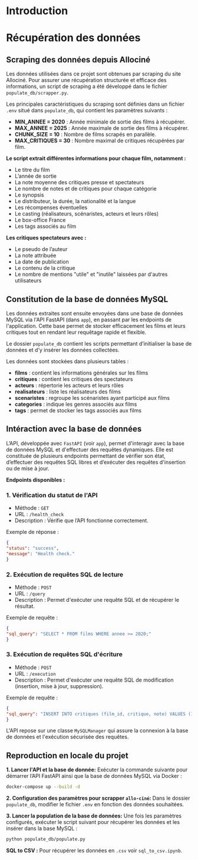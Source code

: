 # Introduction
# Récupération des données

## Scraping des données depuis Allociné
Les données utilisées dans ce projet sont obtenues par scraping du site Allociné. Pour assurer une récupération structurée et efficace des informations, un script de scraping a été développé dans le fichier `populate_db/scrapper.py`.

Les principales caractéristiques du scraping sont définies dans un fichier `.env` situé dans `populate_db`, qui contient les paramètres suivants :

- **MIN_ANNEE = 2020** : Année minimale de sortie des films à récupérer.
- **MAX_ANNEE = 2025** : Année maximale de sortie des films à récupérer.
- **CHUNK_SIZE = 10** : Nombre de films scrapés en parallèle.
- **MAX_CRITIQUES = 30** : Nombre maximal de critiques récupérées par film.
  
**Le script extrait différentes informations pour chaque film, notamment :**
- Le titre du film
- L’année de sortie
- La note moyenne des critiques presse et spectateurs
- Le nombre de notes et de critiques pour chaque catégorie
- Le synopsis
- Le distributeur, la durée, la nationalité et la langue
- Les récompenses éventuelles
- Le casting (réalisateurs, scénaristes, acteurs et leurs rôles)
- Le box-office France
- Les tags associés au film

**Les critiques spectateurs avec :**
- Le pseudo de l’auteur
- La note attribuée
- La date de publication
- Le contenu de la critique
- Le nombre de mentions "utile" et "inutile" laissées par d'autres utilisateurs
  
## Constitution de la base de données MySQL
Les données extraites sont ensuite envoyées dans une base de données MySQL via l'API FastAPI (dans `app`), en passant par les endpoints de l'application. Cette base permet de stocker efficacement les films et leurs critiques tout en rendant leur requêtage rapide et flexible.

Le dossier `populate_db` contient les scripts permettant d’initialiser la base de données et d’y insérer les données collectées.

Les données sont stockées dans plusieurs tables :
- **films** : contient les informations générales sur les films
- **critiques** : contient les critiques des spectateurs
- **acteurs** : répertorie les acteurs et leurs rôles
- **realisateurs** : liste les réalisateurs des films
- **scenaristes** : regroupe les scénaristes ayant participé aux films
- **categories** : indique les genres associés aux films
- **tags** : permet de stocker les tags associés aux films

## Intéraction avec la base de données 
L’API, développée avec `FastAPI` (voir `app`), permet d'interagir avec la base de données MySQL et d'effectuer des requêtes dynamiques. Elle est constituée de plusieurs endpoints permettant de vérifier son état, d’effectuer des requêtes SQL libres et d’exécuter des requêtes d'insertion ou de mise à jour.

**Endpoints disponibles :**

### 1. Vérification du statut de l'API
- Méthode : `GET`
- URL : `/health_check`
- Description : Vérifie que l’API fonctionne correctement.

Exemple de réponse :
```json
{
"status": "success",
"message": "Health check."
}
```

### 2. Exécution de requêtes SQL de lecture
- Méthode : `POST`
- URL : `/query`
- Description : Permet d'exécuter une requête SQL et de récupérer le résultat.

Exemple de requête :
```json
{
"sql_query": "SELECT * FROM films WHERE annee >= 2020;"
}
```

### 3. Exécution de requêtes SQL d'écriture
- Méthode : `POST`
- URL : `/execution`
- Description : Permet d'exécuter une requête SQL de modification (insertion, mise à jour, suppression).

Exemple de requête :
```json
{
"sql_query": "INSERT INTO critiques (film_id, critique, note) VALUES (1, 'Très bon film', 4.5);"
}
```

L'API repose sur une classe `MySQLManager` qui assure la connexion à la base de données et l'exécution sécurisée des requêtes.

## Reproduction en locale du projet 
**1. Lancer l'API et la base de donnée:**
Exécuter la commande suivante pour démarrer l’API FastAPI ainsi que la base de données MySQL via Docker :
```bash
docker-compose up --build -d
```

**2. Configuration des paramètres pour scrapper `allo-ciné`:**
Dans le dossier `populate_db`, modifier le fichier `.env` en fonction des données souhaitées.

**3. Lancer la population de la base de données:**
Une fois les paramètres configurés, exécuter le script suivant pour récupérer les données et les insérer dans la base MySQL :
```bash
python populate_db/populate.py
```

**SQL to CSV :** Pour récupérer les données en `.csv` voir `sql_to_csv.ipynb`.

